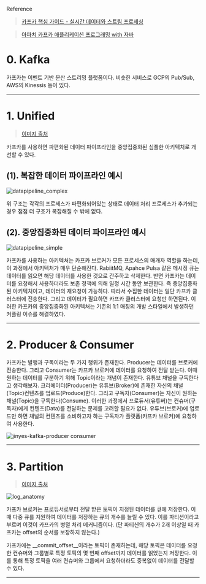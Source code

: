 Reference
>[카프카 핵심 가이드 - 실시간 데이터와 스트림 프로세싱](http://www.yes24.com/Product/Goods/65418488?OzSrank=1)

>[아파치 카프카 애플리케이션 프로그래밍 with 자바](http://www.yes24.com/Product/Goods/99122569?OzSrank=1)


# 0. Kafka
카프카는 이벤트 기반 분산 스트리밍 플랫폼이다. 비슷한 서비스로 GCP의 Pub/Sub, AWS의 Kinessis 등이 있다.

--- 
# 1. Unified
> [이미지 출처](https://engineering.linkedin.com/distributed-systems/log-what-every-software-engineer-should-know-about-real-time-datas-unifying)

카프카를 사용하면 파편화된 데이터 파이프라인을 중앙집중화된 심플한 아키텍처로 개선할 수 있다.
## (1). 복잡한 데이터 파이프라인 예시
![datapipeline_complex](https://user-images.githubusercontent.com/54028026/129995521-97881455-1d9a-4e80-93d1-68a3415282a7.png)

위 구조는 각각의 프로세스가 파편화되어있는 상태로 데이터 처리 프로세스가 추가되는 경우 점점 더 구조가 복잡해질 수 밖에 없다.

## (2). 중앙집중화된 데이터 파이프라인 예시
![datapipeline_simple](https://user-images.githubusercontent.com/54028026/129995526-cecac563-4d9f-4ebc-92df-35ec94787536.png)

카프카를 사용하는 아키텍처는 카프카 브로커가 모든 프로세스의 매개자 역할을 하는데, 이 과정에서 아키텍처가 매우 단순해진다. 
RabiitMQ, Apahce Pulsa 같은 메시징 큐는 데이터를 읽으면 해당 데이터를 사용한 것으로 간주하고 삭제한다. 반면 카프카는 데이터를 요청해서 사용하더라도 보존 정책에 의해 일정 시간 동안 보관한다. 즉 중앙집중화된 아키텍처이고, 데이터의 재요청이 가능하다. 따라서 수집한 데이터는 일단 카프카 클러스터에 전송한다. 그리고 데이터가 필요하면 카프카 클러스터에 요청만 하면된다. 이러한 카프카의 중앙집중화된 아키텍처는 기존의 1:1 매칭의 개발 스타일에서 발생하던 커플링 이슈를 해결하였다.

--- 
# 2. Producer & Consumer

카프카는 발행과 구독이라는 두 가지 행위가 존재한다. Producer는 데이터를 브로커에 전송한다. 그리고 Consumer는 카프카 브로커에 데이터를 요청하여 전달 받는다. 이때 원하는 데이터를 구분하기 위해 Topic이라는 개념이 존재한다. 
유튜브 채널을 구독한다고 생각해보자. 크리에이터(Producer)는 유튜브(Broker)에 존재한 자신의 채널(Topic)컨텐츠를 업로드(Produce)한다. 그리고 구독자(Consumer)는 자신이 원하는 채널(Topic)을 구독한다(Consume). 이러한 과정에서 프로듀서(유튜버)는 컨슈머(구독자)에게 컨텐츠(Data)를 전달하는 문제를 고려할 필요가 없다. 유튜브(브로커)에 업로드만 하면 채널의 컨텐츠를 소비하고자 하는 구독자가 플랫폼(카프카 브로커)에 요청하여 사용한다. 

![jinyes-kafka-producer consumer](https://user-images.githubusercontent.com/54028026/129997367-2c2a5f9e-f308-4ece-b359-1b9023dc925b.png)

---
# 3. Partition
> [이미지 출처](https://kafka.apache.org/081/documentation.html)

![log_anatomy](https://user-images.githubusercontent.com/54028026/129998890-d8579ddd-6fe7-4b95-a505-2b6f510486ea.png)

카프카 브로커는 프로듀서로부터 전달 받은 토픽이 지정된 데이터를 큐에 저장한다. 이때 다중 큐를 지원하여 데이터를 저장하는 큐의 개수를 늘릴 수 있다. 이를 파티션이라고 부르며 이것이 카프카의 병렬 처리 메커니즘이다. (단 파티션의 개수가 2개 이상일 때 카프카는 offset의 순서를 보장하지 않는다.)

카프카에는 __commit_offset__이라는 토픽이 존재하는데, 해당 토픽은 데이터를 요청한 컨슈머와 그룹별로 특정 토픽의 몇 번째 offset까지 데이터를 읽었는지 저장한다. 이를 통해 특정 토픽을 여러 컨슈머와 그룹에서 요청하더라도 중복없이 데이터를 전달할 수 있다. 

---
